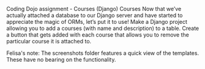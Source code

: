 
Coding Dojo assignment - Courses (Django)
Courses
Now that we’ve actually attached a database to our Django server and have started to appreciate the magic of ORMs, let’s put it to use!
Make a Django project allowing you to add a courses (with name and description) to a table. Create a button that gets added with each course that allows you to remove the particular course it is attached to.


Felisa's note:
The screenshots folder features a quick view of the templates. These have no bearing on the functionality.
